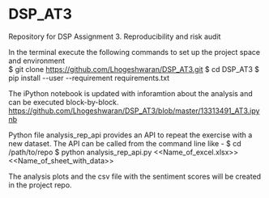 # DSP_AT3
Repository for DSP Assignment 3. Reproducibility and risk audit

In the terminal execute the following commands to set up the project space and environment  
$ git clone https://github.com/Lhogeshwaran/DSP_AT3.git 
$ cd DSP_AT3
$ pip install --user --requirement requirements.txt

The iPython notebook is updated with inforamtion about the analysis and can be executed block-by-block. 
https://github.com/Lhogeshwaran/DSP_AT3/blob/master/13313491_AT3.ipynb

Python file analysis_rep_api provides an API to repeat the exercise with a new dataset. The API can be called from the command line like -
$ cd /path/to/repo
$ python analysis_rep_api.py <<Name_of_excel.xlsx>> <<Name_of_sheet_with_data>> 

The analysis plots and the csv file with the sentiment scores will be created in the project repo. 
